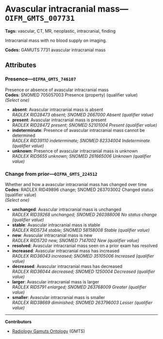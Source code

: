 # Avascular intracranial mass—`OIFM_GMTS_007731`

**Tags:** vascular, CT, MR, neoplastic, intracranial, finding

Intracranial mass with no blood supply on imaging.

**Codes:** GAMUTS 7731 avascular intracranial mass

## Attributes

### Presence—`OIFMA_GMTS_746107`

Presence or absence of avascular intracranial mass  
**Codes**: SNOMED 705057003 Presence (property) (qualifier value)  
*(Select one)*

- **absent**: Avascular intracranial mass is absent  
_RADLEX RID28473 absent; SNOMED 2667000 Absent (qualifier value)_
- **present**: Avascular intracranial mass is present  
_RADLEX RID28472 present; SNOMED 52101004 Present (qualifier value)_
- **indeterminate**: Presence of avascular intracranial mass cannot be determined  
_RADLEX RID39110 indeterminate; SNOMED 82334004 Indeterminate (qualifier value)_
- **unknown**: Presence of avascular intracranial mass is unknown  
_RADLEX RID5655 unknown; SNOMED 261665006 Unknown (qualifier value)_

### Change from prior—`OIFMA_GMTS_224512`

Whether and how a avascular intracranial mass has changed over time  
**Codes**: RADLEX RID49896 change; SNOMED 263703002 Changed status (qualifier value)  
*(Select one)*

- **unchanged**: Avascular intracranial mass is unchanged  
_RADLEX RID39268 unchanged; SNOMED 260388006 No status change (qualifier value)_
- **stable**: Avascular intracranial mass is stable  
_RADLEX RID5734 stable; SNOMED 58158008 Stable (qualifier value)_
- **new**: Avascular intracranial mass is new  
_RADLEX RID5720 new; SNOMED 7147002 New (qualifier value)_
- **resolved**: Avascular intracranial mass seen on a prior exam has resolved  
- **increased**: Avascular intracranial mass has increased  
_RADLEX RID36043 increased; SNOMED 35105006 Increased (qualifier value)_
- **decreased**: Avascular intracranial mass has decreased  
_RADLEX RID36044 decreased; SNOMED 1250004 Decreased (qualifier value)_
- **larger**: Avascular intracranial mass is larger  
_RADLEX RID5791 enlarged; SNOMED 263768009 Greater (qualifier value)_
- **smaller**: Avascular intracranial mass is smaller  
_RADLEX RID38669 diminished; SNOMED 263796003 Lesser (qualifier value)_

---

**Contributors**

- [Radiology Gamuts Ontology](https://gamuts.net/) (GMTS)
